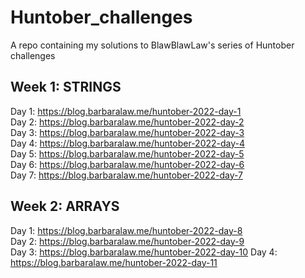 # Huntober_challenges

A repo containing my solutions to BlawBlawLaw's series of Huntober challenges

## Week 1: STRINGS

Day 1: https://blog.barbaralaw.me/huntober-2022-day-1  
Day 2: https://blog.barbaralaw.me/huntober-2022-day-2  
Day 3: https://blog.barbaralaw.me/huntober-2022-day-3  
Day 4: https://blog.barbaralaw.me/huntober-2022-day-4  
Day 5: https://blog.barbaralaw.me/huntober-2022-day-5  
Day 6: https://blog.barbaralaw.me/huntober-2022-day-6  
Day 7: https://blog.barbaralaw.me/huntober-2022-day-7

## Week 2: ARRAYS

Day 1: https://blog.barbaralaw.me/huntober-2022-day-8  
Day 2: https://blog.barbaralaw.me/huntober-2022-day-9  
Day 3: https://blog.barbaralaw.me/huntober-2022-day-10
Day 4: https://blog.barbaralaw.me/huntober-2022-day-11
